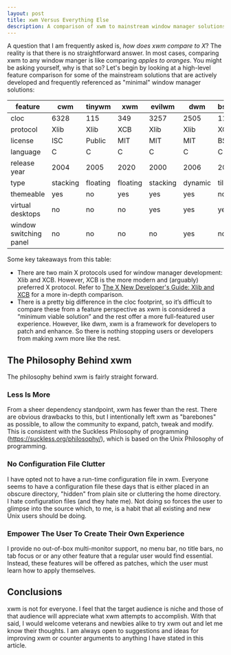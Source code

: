 ```yaml
---
layout: post
title: xwm Versus Everything Else
description: A comparison of xwm to mainstream window manager solutions.
---
```


A question that I am frequently asked is, *how does xwm compare to X*? The
reality is that there is no straightforward answer. In most cases, comparing xwm
to any window manger is like comparing *apples to oranges*. You might be asking
yourself, why is that so? Let's begin by looking at a high-level feature 
comparison for some of the mainstream solutions that are actively developed and
frequently referenced as "minimal" window manager solutions:

|feature               |cwm     |tinywm  |xwm     |evilwm  |dwm     |bspwm   |
|----------------------|--------|--------|--------|--------|--------|--------|
|cloc                  |6328    |115     |349     |3257    |2505    |11909   |
|protocol              |Xlib    |Xlib    |XCB     |Xlib    |Xlib    |XCB     |
|license               |ISC     |Public  |MIT     |MIT     |MIT     |BSD     |
|language              |C       |C       |C       |C       |C       |C       |
|release year          |2004    |2005    |2020    |2000    |2006    |2013    |
|type                  |stacking|floating|floating|stacking|dynamic |tiling  |
|themeable             |yes     |no      |yes     |yes     |yes     |no      |
|virtual desktops      |no      |no      |no      |yes     |yes     |yes     |
|window switching panel|no      |no      |no      |no      |yes     |no      |

Some key takeaways from this table:

*   There are two main X protocols used for window manager development: Xlib
    and XCB. However, XCB is the more modern and (arguably) preferred X 
    protocol. Refer to [The X New Developer's Guide: Xlib and 
	XCB](https://www.x.org/wiki/guide/xlib-and-xcb/) for a more in-depth 
	comparison.
*   There is a pretty big difference in the cloc footprint, so it’s difficult
    to compare these from a feature perspective as xwm is considered a “minimum
    viable solution” and the rest offer a more full-featured user experience.
	However, like dwm, xwm is a framework for developers to patch and enhance.
	So there is nothing stopping users or developers from making xwm more like
	the rest.

## The Philosophy Behind xwm

The philosophy behind xwm is fairly straight forward.

### Less Is More

From a sheer dependency standpoint, xwm has fewer than the rest. There are
obvious drawbacks to this, but I intentionally left xwm as "barebones" as
possible, to allow the community to expand, patch, tweak and modify. This is
consistent with the Suckless Philosophy of programming
(https://suckless.org/philosophy/), which is based on the Unix Philosophy of
programming.

### No Configuration File Clutter

I have opted not to have a run-time configuration file in xwm. Everyone seems
to have a configuration file these days that is either placed in an obscure
directory, "hidden" from plain site or cluttering the home directory. I hate
configuration files (and they hate me). Not doing so forces the user to glimpse
into the source which, to me, is a habit that all existing and new Unix users
should be doing.

### Empower The User To Create Their Own Experience

I provide no out-of-box multi-monitor support, no menu bar, no title bars, no tab
focus or or any other feature that a regular user would find essential. Instead, 
these features will be offered as patches, which the user must learn how to apply
themselves.

## Conclusions

xwm is not for everyone. I feel that the target audience is niche and those of
that audience will appreciate what xwm attempts to accomplish. With that said, I
would welcome veterans and newbies alike to try xwm out and let me know their
thoughts. I am always open to suggestions and ideas for improving xwm or counter
arguments to anything I have stated in this article. 
